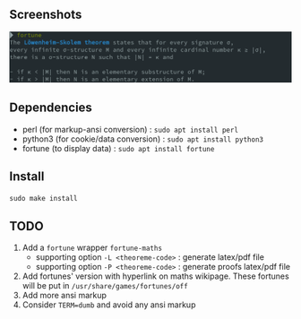 ## Screenshots

![screenshot 1](img/screenshot_1.png)

## Dependencies

- perl (for markup-ansi conversion) : `sudo apt install perl`
- python3 (for cookie/data conversion) : `sudo apt install python3`
- fortune (to display data) : `sudo apt install fortune`

## Install
`sudo make install`


## TODO

1. Add a `fortune` wrapper `fortune-maths`
   - supporting option `-L <theoreme-code>` : generate latex/pdf file
   - supporting option `-P <theoreme-code>` : generate proofs latex/pdf file
2. Add fortunes' version with hyperlink on maths wikipage. These fortunes will be put in `/usr/share/games/fortunes/off` 
3. Add more ansi markup
4. Consider `TERM=dumb` and avoid any ansi markup 
